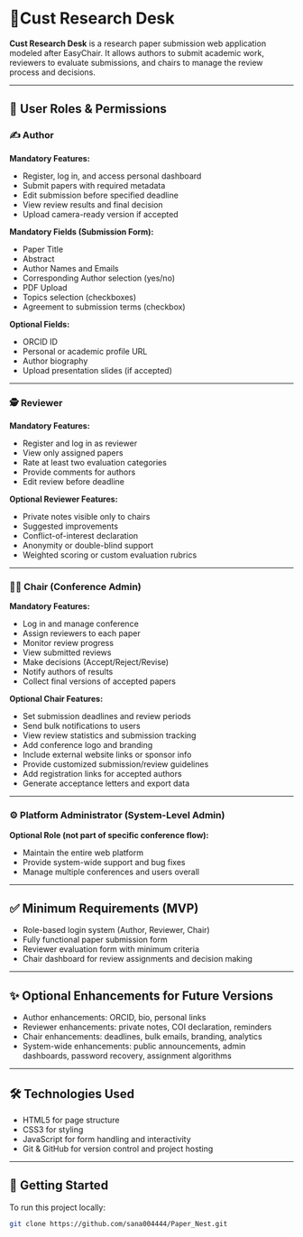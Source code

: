 # 📄Cust Research Desk

**Cust Research Desk** is a research paper submission web application modeled after EasyChair. It allows authors to submit academic work, reviewers to evaluate submissions, and chairs to manage the review process and decisions.

---

## 👥 User Roles & Permissions

### ✍️ Author

**Mandatory Features:**
- Register, log in, and access personal dashboard
- Submit papers with required metadata
- Edit submission before specified deadline
- View review results and final decision
- Upload camera-ready version if accepted

**Mandatory Fields (Submission Form):**
- Paper Title
- Abstract
- Author Names and Emails
- Corresponding Author selection (yes/no)
- PDF Upload
- Topics selection (checkboxes)
- Agreement to submission terms (checkbox)

**Optional Fields:**
- ORCID ID
- Personal or academic profile URL
- Author biography
- Upload presentation slides (if accepted)

---

### 🕵️ Reviewer

**Mandatory Features:**
- Register and log in as reviewer
- View only assigned papers
- Rate at least two evaluation categories
- Provide comments for authors
- Edit review before deadline

**Optional Reviewer Features:**
- Private notes visible only to chairs
- Suggested improvements
- Conflict-of-interest declaration
- Anonymity or double-blind support
- Weighted scoring or custom evaluation rubrics

---

### 🧑‍💼 Chair (Conference Admin)

**Mandatory Features:**
- Log in and manage conference
- Assign reviewers to each paper
- Monitor review progress
- View submitted reviews
- Make decisions (Accept/Reject/Revise)
- Notify authors of results
- Collect final versions of accepted papers

**Optional Chair Features:**
- Set submission deadlines and review periods
- Send bulk notifications to users
- View review statistics and submission tracking
- Add conference logo and branding
- Include external website links or sponsor info
- Provide customized submission/review guidelines
- Add registration links for accepted authors
- Generate acceptance letters and export data

---

### ⚙️ Platform Administrator (System-Level Admin)

**Optional Role (not part of specific conference flow):**
- Maintain the entire web platform
- Provide system-wide support and bug fixes
- Manage multiple conferences and users overall

---

## ✅ Minimum Requirements (MVP)

- Role-based login system (Author, Reviewer, Chair)
- Fully functional paper submission form
- Reviewer evaluation form with minimum criteria
- Chair dashboard for review assignments and decision making

---

## ✨ Optional Enhancements for Future Versions

- Author enhancements: ORCID, bio, personal links
- Reviewer enhancements: private notes, COI declaration, reminders
- Chair enhancements: deadlines, bulk emails, branding, analytics
- System-wide enhancements: public announcements, admin dashboards, password recovery, assignment algorithms

---

## 🛠️ Technologies Used

- HTML5 for page structure  
- CSS3 for styling  
- JavaScript for form handling and interactivity  
- Git & GitHub for version control and project hosting  

---

## 🚀 Getting Started

To run this project locally:
```bash
git clone https://github.com/sana004444/Paper_Nest.git
